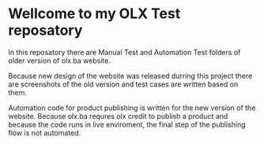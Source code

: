 # Wellcome to my OLX Test reposatory

In this reposatory there are Manual Test and Automation Test folders of older version of olx.ba website.

Because new design of the website was released durring this project there are screenshots of the old version and test cases are written based on them. 

Automation code for product publishing is written for the new version of the website. Because olx.ba requres olx credit to publish a product and because the code runs in live enviroment, the final step of the publishing flow is not automated.   

  

